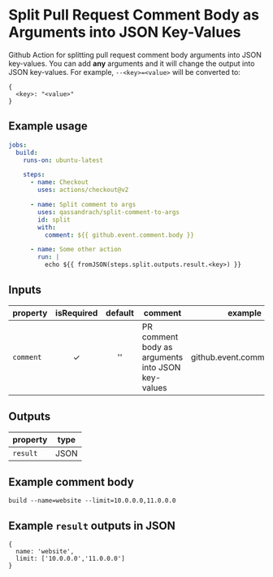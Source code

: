 # Split Pull Request Comment Body as Arguments into JSON Key-Values
Github Action for splitting pull request comment body arguments into JSON key-values. You can add <b>any</b> arguments and it will change the output into JSON key-values. For example, ``--<key>=<value>`` will be converted to:

```
{
  <key>: "<value>"
}

```

## Example usage
```yaml
jobs:
  build:
    runs-on: ubuntu-latest

    steps:
      - name: Checkout
        uses: actions/checkout@v2

      - name: Split comment to args
        uses: qassandrach/split-comment-to-args
        id: split
        with:
          comment: ${{ github.event.comment.body }}

      - name: Some other action
        run: |
          echo ${{ fromJSON(steps.split.outputs.result.<key>) }}
```

## Inputs

| property   | isRequired | default | comment | example
|------------|:----------:|:-------:|-----------------------------|--------
| `comment`   |      ✓     |     ''    | PR comment body as arguments into JSON key-values | github.event.comment.body

## Outputs

| property   | type |
|------------|----------|
| `result`   |  JSON    | 


## Example comment body
```
build --name=website --limit=10.0.0.0,11.0.0.0
```

## Example `result` outputs in JSON
```
{
  name: 'website',
  limit: ['10.0.0.0','11.0.0.0']
}

```
